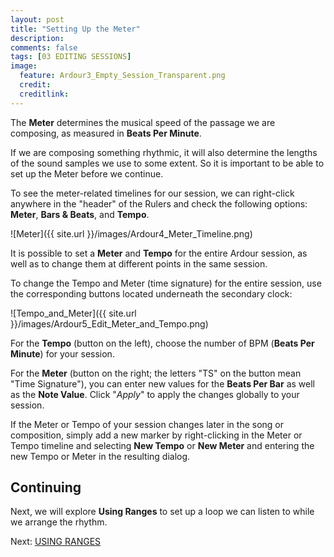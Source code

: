 ```yaml
---
layout: post
title: "Setting Up the Meter"
description:
comments: false 
tags: [03 EDITING SESSIONS]
image:
  feature: Ardour3_Empty_Session_Transparent.png
  credit:  
  creditlink:  
---
```


The **Meter** determines the musical speed of the passage we are
composing, as measured in **Beats Per Minute**.

If we are composing something rhythmic, it will also determine the lengths of the
sound samples we use to some extent. So it is important to be able to
set up the Meter before we continue.

To see the meter-related timelines for our session, we can right-click
anywhere in the "header" of the Rulers and check the following options: **Meter**, **Bars & Beats**, and **Tempo**.

![Meter]({{ site.url }}/images/Ardour4_Meter_Timeline.png) 

It is possible to set a **Meter** and **Tempo** for the entire Ardour
session, as well as to change them at different points in the same
session.

To change the Tempo and Meter (time signature) for the entire session, use the corresponding buttons located underneath the secondary clock:

![Tempo_and_Meter]({{ site.url }}/images/Ardour5_Edit_Meter_and_Tempo.png) 

For the **Tempo** (button on the left), choose the number of BPM (**Beats Per Minute**) for your session.

For the **Meter** (button on the right; the letters "TS" on the button mean "Time Signature"), you can enter new values for the **Beats Per Bar** as well as the **Note Value**. Click "*Apply*" to apply the changes globally to your session.

If the Meter or Tempo of your session changes later in the song or
composition, simply add a new marker by right-clicking in the Meter or
Tempo timeline and selecting **New Tempo** or **New Meter** and entering
the new Tempo or Meter in the resulting dialog.

Continuing
----------

Next, we will explore **Using Ranges** to set up a loop we can listen to
while we arrange the rhythm.

Next: [USING RANGES](../using-ranges)
